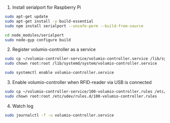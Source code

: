 1. Install serialport for Raspberry Pi

```bash
sudo apt-get update
sudo apt-get install -y build-essential
sudo npm install serialport --unsafe-perm --build-from-source

cd node_modules/serialport
sudo node-gyp configure build
```

2. Register volumio-controller as a service
```bash
sudo cp ~/volumio-controller-service/volumio-controller.service /lib/systemd/system
sudo chown root:root /lib/systemd/system/volumio-controller.service

sudo systemctl enable volumio-controller.service
```

3. Enable volumio-controller when RFID-reader via USB is connected
```bash
sudo cp ~/volumio-controller-service/100-volumio-controller.rules /etc/udev/rules.d
sudo chown root:root /etc/udev/rules.d/100-volumio-controller.rules
```

4. Watch log
```bash
sudo journalctl -f -u volumio-controller.service
```
